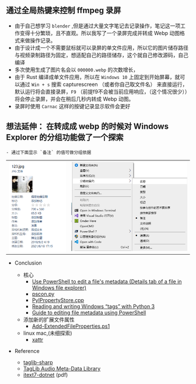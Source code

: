 ## 通过全局热键来控制 ffmpeg 录屏
  - 由于自己想学习 `blender` ,但是通过大量文字笔记去记录操作，笔记这一项工作变得十分繁琐，且不直观。所以我写了一个录屏完成并转成 Webp 动图格式来做操作记录。
  - 由于设计成一个不需要鼠标就可以录屏的单文件应用，所以它的图片储存路径与视频录制路径为固定，想适配自己的路径储存，这个就自己修改源码，自己编译
  - 多次使用生成了图片名会以 `000000.webp` 的次数增长，
  - 由于 Rust 编译成单文件应用，所以在 `Windows 10` 上固定到开始屏幕，就可以通过 `Win + s` 搜索 capturescreen （或者你自己取文件名） 来直接运行，默认运行将会直接录屏，`F9` （前提f9不会被当前应用响应，（这个情况很少）） 将会停止录屏，并会在稍后几秒内转成 Webp 动图。
  - 录屏时使用 `Carnac` 这样的按键记录显示软件会更好



## 想法延伸： 在转成成 webp 的时候对 Windows Explorer 的分组功能做了一个探索
    - 通过下面显示 `备注` 的值可做分组依据

|||
| -- | -- |
|<img src="./img/下载.png">|<img src="./img/下载 (1).png">|

  - Conclusion
    - 核心
      - [Use PowerShell to edit a file's metadata (Details tab of a file in Windows file explorer)](https://stackoverflow.com/questions/64597009/use-powershell-to-edit-a-files-metadata-details-tab-of-a-file-in-windows-file)
      - [pscon.py](https://github.com/SublimeText/Pywin32/blob/master/lib/x64/win32comext/propsys/pscon.py)
      - [PyIPropertyStore.cpp](https://github.com/mhammond/pywin32/blob/master/com/win32comext/propsys/src/PyIPropertyStore.cpp)
      - [Reading and writing Windows “tags” with Python 3](https://stackoverflow.com/questions/61713787/reading-and-writing-windows-tags-with-python-3)
      - [Guide to editing file metadata using PowerShell](https://abdus.dev/posts/powershell-file-metadata-guide/)
    - 添加新的扩展文件属性
      - [Add-ExtendedFileProperties.ps1](https://resources.oreilly.com/examples/9780596528492/blob/master/Add-ExtendedFileProperties.ps1)
    - linux mac,(未细探索)
      - [xattr](https://github.com/xattr/xattr)
    
  - Reference
    - [taglib-sharp](https://github.com/mono/taglib-sharp)
    - [TagLib Audio Meta-Data Library](https://taglib.org/)
    - [itext7-dotnet](https://github.com/itext/itext7-dotnet) (pdf)





































